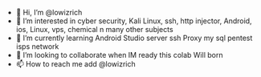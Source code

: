 - 👋 Hi, I’m @lowizrich
- 👀 I’m interested in cyber security, Kali Linux, ssh, http injector, Android, ios, Linux, vps, chemical n many other subjects 
- 🌱 I’m currently learning Android Studio server ssh Proxy my sql pentest isps network
- 💞️ I’m looking to collaborate when IM ready this colab Will born
- 📫 How to reach me add @lowizrich

<!---
lowizrich/lowizrich is a ✨ special ✨ repository because its `README.md` (this file) appears on your GitHub profile.
You can click the Preview link to take a look at your changes.
--->
